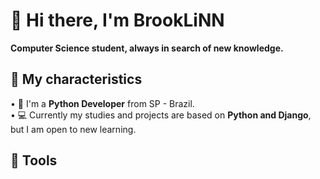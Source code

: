 # 📍 Hi there, I'm BrookLiNN 
**Computer Science student, always in search of new knowledge.**

## 🔎 My characteristics
• 🐍 I'm a **Python Developer** from SP - Brazil.<br />
• 💻 Currently my studies and projects are based on **Python and Django**, but I am open to new learning.

## 🔨 Tools 
